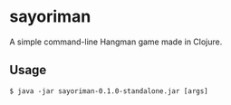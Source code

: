 # sayoriman

A simple command-line Hangman game made in Clojure.

## Usage

`$ java -jar sayoriman-0.1.0-standalone.jar [args]`
